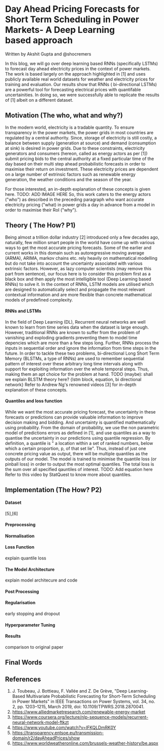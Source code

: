 # Day Ahead Pricing Forecasts for Short Term Scheduling in Power Markets- A Deep Learning based approach

Written by Akshit Gupta and @shocremers

In this blog, we will go over deep learning based RNNs (specifically LSTMs) to forecast day ahead electricity prices in the context of power markets. The work is based largely on the approach highlighted in [1] and uses publicly available real world datasets for weather and electricity prices for training and evaluation. Our results show that RNNs ( bi-directional LSTMs) are a powerful tool for forecasting electrical prices with quantifable uncertainities. In doing so, we were successfully able to replicate the results of [1] albeit on a different dataset.

## Motivation (The who, what and why?)

In the modern world, electricity is a tradable quantity. To ensure transparency in the power markets, the power grids in most countries are regulated by a central authority. Since, storage of electricity is still costly, a balance between supply (generation at source) and demand (consumption at sink) is desired in power grids. Due to these constraints, electricity generators and consumers (hereon, called as energy actors as per [1]) submit pricing bids to the central authority at a fixed particular time of the day based on their multi step ahead probabilistic forecasts in order to maximise their return on investment. These electricity prices are dependent on a large number of extrinsic factors such as renewable energy generation, the weather conditions and the season of the year.

For those interested, an in-depth explanation of these concepts is given here.
TODO: ADD IMAGE HERE
So, this work caters to the energy actors ("who") as described in the preceding paragraph who want accurate electricity pricing ("what) in power grids a day in advance from a model in order to maximise their RoI ("why").

## Theory ( The How? P1)
Being almost a trillion dollar industry [2] introduced only a few decades ago, naturally, few million smart people in the world have come up with various ways to get the most accurate pricing forecasts. Some of the earlier and current works in this domain such as autoregressive moving average (ARMA), ARIMA, markov chains etc. rely heavily on mathematical modelling but do not take into account the uncertainty associated with various extrinsic factors. However, as lazy computer scientists (may remove this part from sentence), our focus here is to consider this problem first as a black box and then apply the most intelligible tool (Deep Learning based RNNs) to solve it. In the context of RNNs, LSTM models are utilised which are designed to automatically select and propagate the most relevant contextual information and are more flexible than concrete mathematical models of predefined complexity.

#### RNNs and LSTMs
In the field of Deep Learning (DL), Recurrent neural networks are well known to learn from time series data when the dataset is large enough. However, traditional RNNs are known to suffer from the problem of vanishing and exploding gradients preventing them to model time depencies which are more than a few steps long. Further, RNNs process the inputs in sequential order and ignore the information from time steps in the future. In order to tackle these two problems, bi-directional Long Short Term Memory (BLSTMs, a type of RNNs) are used to remember sequential pattern of interest over these arbitrary long time intervals along with support for exploiting information over the whole temporal steps. Thus, making them an apt choice for the problem at hand.
TODO (maybe): shall we explain BLSTM theory here? {lstm block, equation, bi directional network}
Refer to Andrew Ng's renowned videos [3] for in-depth explanation of these concepts.
#### Quantiles and loss function
While we want the most accurate pricing forecast, the uncertainty in these forecasts or predictions can provide valuable information to improve decision making and bidding. And uncertainty is quantified mathematically using probability. From the domain of probability, we use the non parametric model of predictions errors as defined in [1], and use quantiles as a way to quantise the uncertainty in our predictions using quantile regression. By definition, a quantile is " a location within a set of ranked numbers, below which a certain proportion, p, of that set lie". Thus, instead of just one concrete pricing value as output, there will be multiple quantiles as the outputs of our model. The model is trained to minimise the quantile loss (or pinball loss) in order to output the most optimal quantiles. The total loss is the sum over all specified qauntiles of interest.
TODO: Add equation here
Refer to this video by StatQuest to know more about quantiles.


## Implementation (The How? P2)

#### Dataset
[5],[6]
#### Preprocessing
#### Normalisation
#### Loss Function
explain quantile loss
#### The Model Architecture
explain model architecure and code
#### Post Processing
#### Regularisation
early stopping and dropout
#### Hyperparameter Tuning
#### Results
comparison to original paper

## Final Words

## References
1. J. Toubeau, J. Bottieau, F. Vallée and Z. De Grève, "Deep Learning-Based Multivariate Probabilistic Forecasting for Short-Term Scheduling in 	   Power Markets" in IEEE Transactions on Power Systems, vol. 34, no. 2, pp. 1203–1215, March 2019, doi: 10.1109/TPWRS.2018.2870041.
2. https://www.alliedmarketresearch.com/renewable-energy-market
3. https://www.coursera.org/lecture/nlp-sequence-models/recurrent-neural-network-model-ftkzt
4. https://www.youtube.com/watch?v=IFKQLDmRK0Y
5. https://transparency.entsoe.eu/transmission-domain/r2/dayAheadPrices/show
6. https://www.worldweatheronline.com/brussels-weather-history/be.aspx




